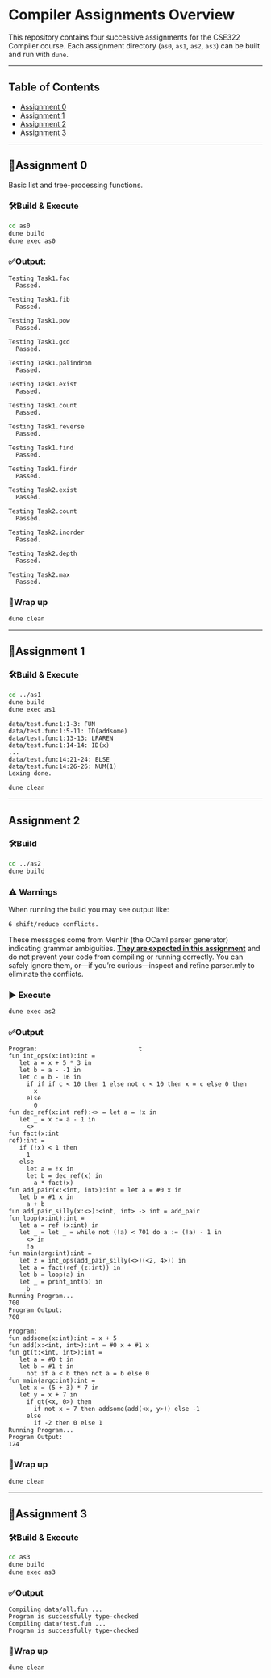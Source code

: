 
# Compiler Assignments Overview

This repository contains four successive assignments for the CSE322 Compiler course. Each assignment directory (`as0`, `as1`, `as2`, `as3`) can be built and run with `dune`.

---

## Table of Contents

- [Assignment 0](#assignment-0)
- [Assignment 1](#assignment-1)
- [Assignment 2](#assignment-2)
- [Assignment 3](#assignment-3)

---

## 🎯Assignment 0

Basic list and tree-processing functions.

### 🛠Build & Execute

```bash
cd as0
dune build
dune exec as0
```
### ✅Output:

```text
Testing Task1.fac
  Passed.

Testing Task1.fib
  Passed.

Testing Task1.pow
  Passed.

Testing Task1.gcd
  Passed.

Testing Task1.palindrom
  Passed.

Testing Task1.exist
  Passed.

Testing Task1.count
  Passed.

Testing Task1.reverse
  Passed.

Testing Task1.find
  Passed.

Testing Task1.findr
  Passed.

Testing Task2.exist
  Passed.

Testing Task2.count
  Passed.

Testing Task2.inorder
  Passed.

Testing Task2.depth
  Passed.

Testing Task2.max
  Passed.
```

### 🧹Wrap up

```bash
dune clean
```

---

## 🎯Assignment 1

### 🛠Build & Execute

```bash
cd ../as1
dune build
dune exec as1
```

```text
data/test.fun:1:1-3: FUN
data/test.fun:1:5-11: ID(addsome)
data/test.fun:1:13-13: LPAREN
data/test.fun:1:14-14: ID(x)
...
data/test.fun:14:21-24: ELSE
data/test.fun:14:26-26: NUM(1)
Lexing done.
```

```bash
dune clean
```

---

## Assignment 2

### 🛠Build

```bash
cd ../as2
dune build
```
### ⚠️ Warnings
When running the build you may see output like:
```bash
6 shift/reduce conflicts.
```
These messages come from Menhir (the OCaml parser generator) indicating grammar ambiguities. <ins>**They are expected in this assignment**</ins> and do not prevent your code from compiling or running correctly. You can safely ignore them, or—if you’re curious—inspect and refine parser.mly to eliminate the conflicts.

### ▶️ Execute

```bash
dune exec as2
```

### ✅Output

```text
Program:                            t
fun int_ops(x:int):int =
   let a = x + 5 * 3 in
   let b = a - -1 in
   let c = b - 16 in
     if if if c < 10 then 1 else not c < 10 then x = c else 0 then
       x
     else
       0
fun dec_ref(x:int ref):<> = let a = !x in
   let _ = x := a - 1 in
     <>
fun fact(x:int
ref):int =
   if (!x) < 1 then
     1
   else
     let a = !x in
     let b = dec_ref(x) in
       a * fact(x)
fun add_pair(x:<int, int>):int = let a = #0 x in
   let b = #1 x in
     a + b
fun add_pair_silly(x:<>):<int, int> -> int = add_pair
fun loop(x:int):int =
   let a = ref (x:int) in
   let _ = let _ = while not (!a) < 701 do a := (!a) - 1 in
     <> in
     !a
fun main(arg:int):int =
   let z = int_ops(add_pair_silly(<>)(<2, 4>)) in
   let a = fact(ref (z:int)) in
   let b = loop(a) in
   let _ = print_int(b) in
     b
Running Program...
700
Program Output:
700

Program:
fun addsome(x:int):int = x + 5
fun add(x:<int, int>):int = #0 x + #1 x
fun gt(t:<int, int>):int =
   let a = #0 t in
   let b = #1 t in
     not if a < b then not a = b else 0
fun main(argc:int):int =
   let x = (5 + 3) * 7 in
   let y = x + 7 in
     if gt(<x, 0>) then
       if not x = 7 then addsome(add(<x, y>)) else -1
     else
       if -2 then 0 else 1
Running Program...
Program Output:
124
```

### 🧹Wrap up

```bash
dune clean
```
---

## 🎯Assignment 3

### 🛠Build & Execute

```bash
cd as3
dune build
dune exec as3
```

### ✅Output
```text
Compiling data/all.fun ...
Program is successfully type-checked
Compiling data/test.fun ...
Program is successfully type-checked
```

### 🧹Wrap up
```bash
dune clean
```
